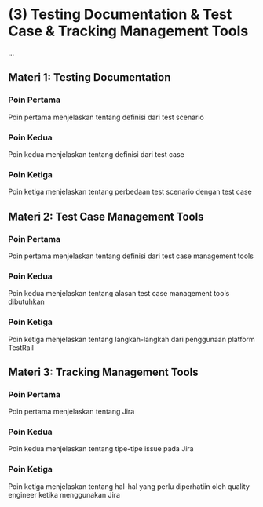 # (3) Testing Documentation & Test Case & Tracking Management Tools

...

## Materi 1: Testing Documentation

### Poin Pertama
Poin pertama menjelaskan tentang definisi dari test scenario

### Poin Kedua
Poin kedua menjelaskan tentang definisi dari test case

### Poin Ketiga
Poin ketiga menjelaskan tentang perbedaan test scenario dengan test case

## Materi 2: Test Case Management Tools

### Poin Pertama
Poin pertama menjelaskan tentang definisi dari test case management tools

### Poin Kedua
Poin kedua menjelaskan tentang alasan test case management tools dibutuhkan 

### Poin Ketiga
Poin ketiga menjelaskan tentang langkah-langkah dari penggunaan platform TestRail

## Materi 3: Tracking Management Tools

### Poin Pertama
Poin pertama menjelaskan tentang Jira

### Poin Kedua
Poin kedua menjelaskan tentang tipe-tipe issue pada Jira

### Poin Ketiga
Poin ketiga menjelaskan tentang hal-hal yang perlu diperhatiin oleh quality engineer ketika menggunakan Jira

